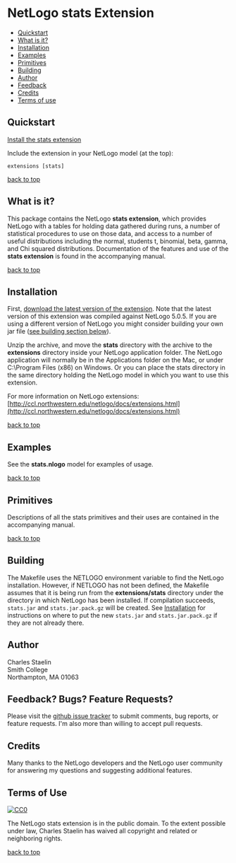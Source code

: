 # NetLogo stats Extension

* [Quickstart](#quickstart)
* [What is it?](#what-is-it)
* [Installation](#installation)
* [Examples](#examples)
* [Primitives](#primitives)
* [Building](#building)
* [Author](#author)
* [Feedback](#feedback-bugs-feature-requests)
* [Credits](#credits)
* [Terms of use](#terms-of-use)

## Quickstart

[Install the stats extension](#installation)

Include the extension in your NetLogo model (at the top):

    extensions [stats]

[back to top](#netlogo-stats-extension)

## What is it?

This package contains the NetLogo **stats extension**, which provides NetLogo with a tables for holding data gathered during runs, a number of statistical procedures to use on those data, and access to a number of useful distributions including the normal, students t, binomial, beta, gamma, and Chi squared distributions. Documentation of the features and use of the **stats extension** is found in the accompanying manual.

[back to top](#netlogo-stats-extension)

## Installation

First, [download the latest version of the extension](https://github.com/cstaelin/Stats-Extension/releases). Note that the latest version of this extension was compiled against NetLogo 5.0.5. If you are using a different version of NetLogo you might consider building your own jar file ([see building section below](#building)).

Unzip the archive, and move the **stats** directory with the archive to the **extensions** directory inside your NetLogo application folder. The NetLogo application will normally be in the Applications folder on the Mac, or under C:\Program Files (x86) on Windows.  Or you can place the stats directory in the same directory holding the NetLogo model in which you want to use this extension.

For more information on NetLogo extensions:
[http://ccl.northwestern.edu/netlogo/docs/extensions.html](http://ccl.northwestern.edu/netlogo/docs/extensions.html)

[back to top](#netlogo-stats-extension)

## Examples

See the **stats.nlogo** model for examples of usage.


[back to top](#netlogo-stats-extension)

## Primitives

Descriptions of all the stats primitives and their uses are contained in the accompanying manual.

[back to top](#netlogo-stats-extension)

## Building

The Makefile uses the NETLOGO environment variable to find the NetLogo installation. However, if NETLOGO has not been defined, the Makefile assumes that it is being run from the **extensions/stats** directory under the directory in which NetLogo has been installed. If compilation succeeds, `stats.jar` and `stats.jar.pack.gz` will be created.  See [Installation](#installation) for instructions on where to put the new `stats.jar` and `stats.jar.pack.gz` if they are not already there.

## Author

Charles Staelin<br>
Smith College<br>
Northampton, MA 01063

## Feedback? Bugs? Feature Requests?

Please visit the [github issue tracker](https://github.com/cstaelin/Stats-Extension/issues?state=open) to submit comments, bug reports, or feature requests.  I'm also more than willing to accept pull requests.

## Credits

Many thanks to the NetLogo developers and the NetLogo user community for answering my questions and suggesting  additional features.

## Terms of Use

[![CC0](http://i.creativecommons.org/p/zero/1.0/88x31.png)](http://creativecommons.org/publicdomain/zero/1.0/)

The NetLogo stats extension is in the public domain.  To the extent possible under law, Charles Staelin has waived all copyright and related or neighboring rights.

[back to top](#netlogo-stats-extension)
